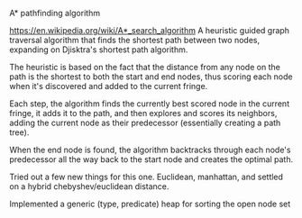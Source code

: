A* pathfinding algorithm
 
https://en.wikipedia.org/wiki/A*_search_algorithm
A heuristic guided graph traversal algorithm that finds the shortest path between two nodes, expanding on Djisktra's shortest path algorithm.

The heuristic is based on the fact that the distance from any node on the path is the shortest to both the start and end nodes, thus scoring each node when it's discovered and added to the current fringe.

Each step, the algorithm finds the currently best scored node in the current fringe, it adds it to the path, and then explores and scores its neighbors, adding the current node as their predecessor (essentially creating a path tree).

When the end node is found, the algorithm backtracks through each node's predecessor all the way back to the start node and creates the optimal path.
 
Tried out a few new things for this one. Euclidean, manhattan, and settled on a hybrid chebyshev/euclidean distance.

Implemented a generic (type, predicate) heap for sorting the open node set
